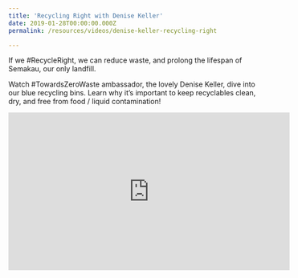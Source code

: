 ```yaml
---
title: 'Recycling Right with Denise Keller'
date: 2019-01-28T00:00:00.000Z
permalink: /resources/videos/denise-keller-recycling-right

---
```



If we #RecycleRight, we can reduce waste, and prolong the lifespan of Semakau, our only landfill. 

Watch #TowardsZeroWaste ambassador, the lovely Denise Keller, dive into our blue recycling bins. Learn why it’s important to keep recyclables clean, dry, and free from food / liquid contamination!

<div class="bp-youtube">

<iframe width="560" height="315" src="https://www.youtube.com/embed/wZcNhxsKWVw" frameborder="0" allow="accelerometer; autoplay; encrypted-media; gyroscope; picture-in-picture" allowfullscreen></iframe>
</div>
